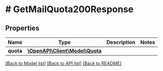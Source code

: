 # # GetMailQuota200Response

## Properties

Name | Type | Description | Notes
------------ | ------------- | ------------- | -------------
**quota** | [**\OpenAPI\Client\Model\Quota**](Quota.md) |  |

[[Back to Model list]](../../README.md#models) [[Back to API list]](../../README.md#endpoints) [[Back to README]](../../README.md)
